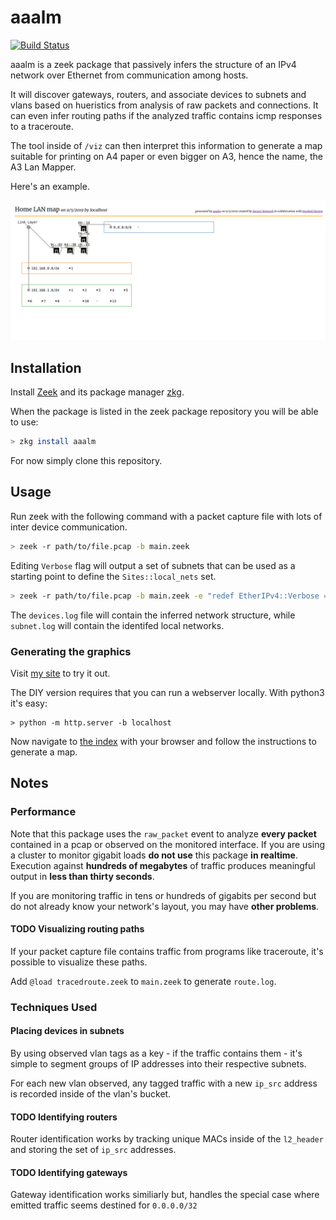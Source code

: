 # aaalm

[![Build Status](https://travis-ci.org/nskelsey/aaalm.svg?branch=master)](https://travis-ci.org/nskelsey/aaalm)

aaalm is a zeek package that passively infers the structure of an IPv4 network over Ethernet from communication among hosts.

It will discover gateways, routers, and associate devices to subnets and vlans based on hueristics from analysis of raw packets and connections. It can even infer routing paths if the analyzed traffic contains icmp responses to a traceroute.

The tool inside of `/viz` can then interpret this information to generate a map suitable for printing on A4 paper or even bigger on A3, hence the name, the A3 Lan Mapper.

Here's an example.

![nice looking network map](https://raw.githubusercontent.com/nskelsey/aaalm/master/static/home.png)


## Installation

Install [Zeek](https://docs.zeek.org/en/stable/quickstart/) and its package manager [zkg](https://docs.zeek.org/projects/package-manager/en/stable/quickstart.html).

When the package is listed in the zeek package repository you will be able to use:

```zsh
> zkg install aaalm
```

For now simply clone this repository.


## Usage

Run zeek with the following command with a packet capture file with lots of inter device communication.

```zsh
> zeek -r path/to/file.pcap -b main.zeek
```


Editing  `Verbose` flag will output a set of subnets that can be used as a starting point to define the `Sites::local_nets` set.

```zsh
> zeek -r path/to/file.pcap -b main.zeek -e "redef EtherIPv4::Verbose = T;"
```

The `devices.log` file will contain the inferred network structure, while `subnet.log` will contain the identifed local networks.


### Generating the graphics

Visit [my site](https://nskelsey.com/aaalm) to try it out.

The DIY version requires that you can run a webserver locally. With python3 it's easy:

```
> python -m http.server -b localhost
```

Now navigate to [the index](https://localhost:8000/) with your browser and follow the instructions to generate a map.

## Notes

### Performance

Note that this package uses the `raw_packet` event to analyze __every packet__ contained in a pcap or observed on the monitored interface.
If you are using a cluster to monitor gigabit loads __do not use__ this package __in realtime__.
Execution against __hundreds of megabytes__ of traffic produces meaningful output in __less than thirty seconds__.

If you are monitoring traffic in tens or hundreds of gigabits per second but do not already know your network's layout, you may have __other problems__.

#### TODO Visualizing routing paths

If your packet capture file contains traffic from programs like traceroute, it's possible to visualize these paths.

Add `@load tracedroute.zeek` to `main.zeek` to generate `route.log`.

### Techniques Used

#### Placing devices in subnets
By using observed vlan tags as a key - if the traffic contains them - it's simple to segment groups of IP addresses into their respective subnets.

For each new vlan observed, any tagged traffic with a new `ip_src` address is recorded inside of the vlan's bucket.

#### TODO Identifying routers

Router identification works by tracking unique MACs inside of the `l2_header` and storing the set of `ip_src` addresses.

#### TODO Identifying gateways

Gateway identification works similiarly but, handles the special case where emitted traffic seems destined for `0.0.0.0/32`
